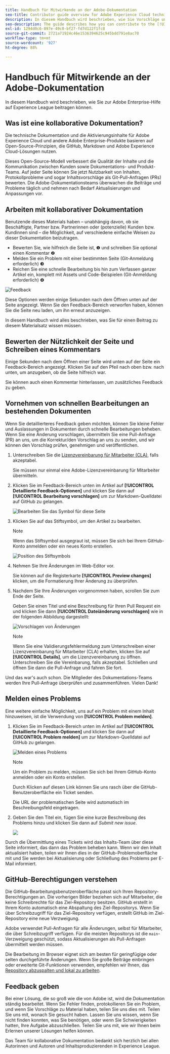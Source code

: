 ```yaml
---
title: Handbuch für Mitwirkende an der Adobe-Dokumentation
seo-title: Contributor guide overview for Adobe Experience Cloud technical documentation
description: In diesem Handbuch wird beschrieben, wie Sie Vorschläge und Ergänzungen zur Dokumentations-Website von Adobe hinzufügen können.
seo-description: The guide describes how you can contribute to the [!UICONTROL Adobe Experience Cloud] technical documentation.
exl-id: 1294d0c6-897e-49c0-bf27-fd7d122f1fc8
source-git-commit: 2721a71924c46e1536394625c945bdd791e8ac70
workflow-type: tm+mt
source-wordcount: '927'
ht-degree: 88%

---
```


# Handbuch für Mitwirkende an der Adobe-Dokumentation

In diesem Handbuch wird beschrieben, wie Sie zur Adobe Enterprise-Hilfe auf Experience League beitragen können.

## Was ist eine kollaborative Dokumentation?

Die technische Dokumentation und die Aktivierungsinhalte für Adobe Experience Cloud und andere Adobe Enterprise-Produkte basieren auf Open-Source-Prinzipien, die GitHub, Markdown und Adobe Experience Cloud-Lösungen nutzen.

Dieses Open-Source-Modell verbessert die Qualität der Inhalte und die Kommunikation zwischen Kunden sowie Dokumentations- und Produkt-Teams. Auf jeder Seite können Sie jetzt Nutzbarkeit von Inhalten, Protokollprobleme und sogar Inhaltsvorschläge als Git-Pull-Anfragen (PRs) bewerten. Die Adobe-Dokumentationsteams überwachen die Beiträge und Probleme täglich und nehmen nach Bedarf Aktualisierungen und Anpassungen vor.

## Arbeiten mit kollaborativer Dokumentation

Benutzende dieses Materials haben – unabhängig davon, ob sie Beschäftigte, Partner bzw. Partnerinnen oder (potenzielle) Kunden bzw. Kundinnen sind – die Möglichkeit, auf verschiedene einfache Weisen zu dieser Dokumentation beizutragen.

* Bewerten Sie, wie hilfreich die Seite ist, ❶ und schreiben Sie optional einen Kommentar ❷
* Melden Sie ein Problem mit einer bestimmten Seite (Git-Anmeldung erforderlich) ❸
* Reichen Sie eine schnelle Bearbeitung bis hin zum Verfassen ganzer Artikel ein, komplett mit Assets und Code-Beispielen (Git-Anmeldung erforderlich) ❹

![Feedback](assets/feedback-options.png)

Diese Optionen werden einige Sekunden nach dem Öffnen unten auf der Seite angezeigt. Wenn Sie den Feedback-Bereich verworfen haben, können Sie die Seite neu laden, um ihn erneut anzuzeigen.

In diesem Handbuch wird alles beschrieben, was Sie für einen Beitrag zu diesem Materialsatz wissen müssen.

<!--
>[!IMPORTANT]
>All repositories that publish to docs.adobe.com have adopted the [Adobe Open Source Code of Conduct](../code-of-conduct.md) or the [.NET Foundation Code of Conduct](https://dotnetfoundation.org/code-of-conduct). For more information, see the [Contributing](../contributing.md) article.
>
> Minor corrections or clarifications to documentation and code examples in public repositories are covered by the [Adobe Documentation Terms of Use](https://www.adobe.com/legal/terms.html). New or significant changes generate a comment in the pull request, asking you to submit an online Contribution License Agreement (CLA) if you are not an employee of Adobe. We need you to complete the online form before we can review or accept your pull request.
-->

## Bewerten der Nützlichkeit der Seite und Schreiben eines Kommentars

Einige Sekunden nach dem Öffnen einer Seite wird unten auf der Seite ein Feedback-Bereich angezeigt. Klicken Sie auf den Pfeil nach oben bzw. nach unten, um anzugeben, ob die Seite hilfreich war.

Sie können auch einen Kommentar hinterlassen, um zusätzliches Feedback zu geben.

## Vornehmen von schnellen Bearbeitungen an bestehenden Dokumenten

Wenn Sie detaillierteres Feedback geben möchten, können Sie kleine Fehler und Auslassungen in Dokumenten durch schnelle Bearbeitungen beheben. Wenn Sie eine Änderung vorschlagen, übermitteln Sie eine Pull-Anfrage (PR) an uns, um die Korrektur/den Vorschlag an uns zu senden, und wir können den Vorschlag prüfen, genehmigen und veröffentlichen.

1. Unterschreiben Sie die [Lizenzvereinbarung für Mitarbeiter (CLA)](http://opensource.adobe.com/cla.html), falls akzeptabel.

   Sie müssen nur einmal eine Adobe-Lizenzvereinbarung für Mitarbeiter übermitteln.

1. Klicken Sie im Feedback-Bereich unten im Artikel auf **[!UICONTROL Detaillierte Feedback-Optionen]** und klicken Sie dann auf **[!UICONTROL Bearbeitung vorschlagen]** um zur Markdown-Quelldatei auf GitHub zu gelangen.

   ![Bearbeiten Sie das Symbol für diese Seite](/help/assets/feedback-suggest-edit.png)

1. Klicken Sie auf das Stiftsymbol, um den Artikel zu bearbeiten.

   >[!NOTE]
   >
   >Wenn das Stiftsymbol ausgegraut ist, müssen Sie sich bei Ihrem GitHub-Konto anmelden oder ein neues Konto erstellen.

   ![Position des Stiftsymbols](assets/git_edit.png)

1. Nehmen Sie Ihre Änderungen im Web-Editor vor.

   Sie können auf die Registerkarte **[!UICONTROL Preview changes]** klicken, um die Formatierung Ihrer Änderung zu überprüfen.

1. Nachdem Sie Ihre Änderungen vorgenommen haben, scrollen Sie zum Ende der Seite.

   Geben Sie einen Titel und eine Beschreibung für Ihren Pull Request ein und klicken Sie dann **[!UICONTROL Dateiänderung vorschlagen]** wie in der folgenden Abbildung dargestellt:

   ![Vorschlagen von Änderungen](assets/submit-pull-request.png)

   >[!NOTE]
   >
   >Wenn Sie eine Validierungsfehlermeldung zum Unterschreiben einer Lizenzvereinbarung für Mitarbeiter (CLA) erhalten, klicken Sie auf **[!UICONTROL Details]**, um die Lizenzvereinbarung zu öffnen. Unterschreiben Sie die Vereinbarung, falls akzeptabel. Schließen und öffnen Sie dann die Pull-Anfrage und fahren Sie fort.

Und das war&#39;s auch schon. Die Mitglieder des Dokumentations-Teams werden Ihre Pull-Anfrage überprüfen und zusammenführen. Vielen Dank!

## Melden eines Problems

Eine weitere einfache Möglichkeit, uns auf ein Problem mit einem Inhalt hinzuweisen, ist die Verwendung von **[!UICONTROL Problem melden]**.

1. Klicken Sie im Feedback-Bereich unten im Artikel auf **[!UICONTROL Detaillierte Feedback-Optionen]** und klicken Sie dann auf **[!UICONTROL Problem melden]** um zur Markdown-Quelldatei auf GitHub zu gelangen.

   ![Melden eines Problems](assets/feedback-report-issue.png)

   >[!NOTE]
   >
   >Um ein Problem zu melden, müssen Sie sich bei Ihrem GitHub-Konto anmelden oder ein Konto erstellen.

   Durch Klicken auf diesen Link können Sie uns rasch über die GitHub-Benutzeroberfläche ein Ticket senden.

   Die URL der problematischen Seite wird automatisch im Beschreibungsfeld eingetragen.

1. Geben Sie den Titel ein, fügen Sie eine kurze Beschreibung des Problems hinzu und klicken Sie dann auf *Submit new issue*.

   ![](assets/git_issue_example.png)

Durch die Übermittlung eines Tickets wird das Inhalts-Team über diese Seite informiert, das dann das Problem beheben kann. Wenn wir den Inhalt aktualisiert haben, teilen wir Ihnen dies in der GitHub-Problemoberfläche mit und Sie werden bei Aktualisierung oder Schließung des Problems per E-Mail informiert.

## GitHub-Berechtigungen verstehen

Die GitHub-Bearbeitungsbenutzeroberfläche passt sich Ihren Repository-Berechtigungen an. Die vorherigen Bilder beziehen sich auf Mitarbeiter, die keine Schreibrechte für das Ziel-Repository besitzen. GitHub erstellt in Ihrem Konto automatisch eine Abspaltung des Ziel-Repositorys. Wenn Sie über Schreibzugriff für das Ziel-Repository verfügen, erstellt GitHub im Ziel-Repository eine neue Verzweigung.

Adobe verwendet Pull-Anfragen für alle Änderungen, selbst für Mitarbeiter, die über Schreibzugriff verfügen. Für die meisten Repositorys ist die `main`-Verzweigung geschützt, sodass Aktualisierungen als Pull-Anfragen übermittelt werden müssen.

Die Bearbeitung im Browser eignet sich am besten für geringfügige oder selten durchgeführte Änderungen. Wenn Sie große Beiträge einbringen oder erweiterte Git-Funktionen verwenden, empfehlen wir Ihnen, das [Repository abzuspalten und lokal zu arbeiten](setup/full-workflow.md).

## Feedback geben

Bei einer Lösung, die so groß wie die von Adobe ist, wird die Dokumentation ständig bearbeitet. Wenn Sie Fehler finden, protokollieren Sie ein Problem, und wenn Sie Vorschläge zu Material haben, teilen Sie uns dies mit. Teilen Sie uns mit, wonach Sie gesucht haben. Lassen Sie uns wissen, wenn Sie nicht finden konnten, was Sie benötigen, oder wenn Sie Schwierigkeiten hatten, Ihre Aufgabe abzuschließen. Teilen Sie uns mit, wie wir Ihnen beim Erlernen unserer Lösungen helfen können.

Das Team für kollaborative Dokumentation bedankt sich herzlich bei allen Autorinnen und Autoren und Inhaltsproduzierenden in Experience League.
